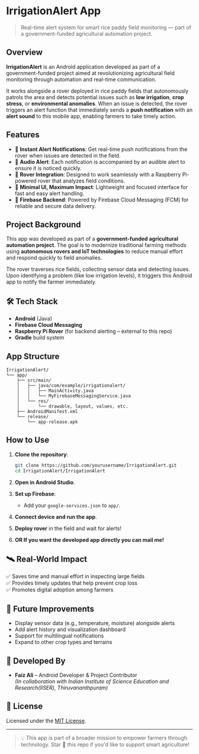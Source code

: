 # IrrigationAlert App

> Real-time alert system for smart rice paddy field monitoring — part of a government-funded agricultural automation project.

##  Overview

**IrrigationAlert** is an Android application developed as part of a government-funded project aimed at revolutionizing agricultural field monitoring through automation and real-time communication.

It works alongside a rover deployed in rice paddy fields that autonomously patrols the area and detects potential issues such as **low irrigation**, **crop stress**, or **environmental anomalies**. When an issue is detected, the rover triggers an alert function that immediately sends a **push notification** with an **alert sound** to this mobile app, enabling farmers to take timely action.

##  Features

- 🔔 **Instant Alert Notifications**: Get real-time push notifications from the rover when issues are detected in the field.
- 🎵 **Audio Alert**: Each notification is accompanied by an audible alert to ensure it is noticed quickly.
- 🤖 **Rover Integration**: Designed to work seamlessly with a Raspberry Pi-powered rover that analyzes field conditions.
- 📲 **Minimal UI, Maximum Impact**: Lightweight and focused interface for fast and easy alert handling.
- 🔐 **Firebase Backend**: Powered by Firebase Cloud Messaging (FCM) for reliable and secure data delivery.

##  Project Background

This app was developed as part of a **government-funded agricultural automation project**. The goal is to modernize traditional farming methods using **autonomous rovers and IoT technologies** to reduce manual effort and respond quickly to field anomalies.

The rover traverses rice fields, collecting sensor data and detecting issues. Upon identifying a problem (like low irrigation levels), it triggers this Android app to notify the farmer immediately.

## 🛠 Tech Stack

- **Android** (Java)
- **Firebase Cloud Messaging**
- **Raspberry Pi Rover** (for backend alerting – external to this repo)
- **Gradle** build system

##  App Structure

```
IrrigationAlert/
└── app/
    ├── src/main/
    │   ├── java/com/example/irrigationalert/
    │   │   ├── MainActivity.java
    │   │   └── MyFirebaseMessagingService.java
    │   └── res/
    │       └── drawable, layout, values, etc.
    ├── AndroidManifest.xml
    └── release/
        └── app-release.apk
```

##  How to Use

1. **Clone the repository**:
   ```bash
   git clone https://github.com/yourusername/IrrigationAlert.git
   cd IrrigationAlert/IrrigationAlert
   ```

2. **Open in Android Studio**.

3. **Set up Firebase**:
   - Add your `google-services.json` to `app/`.

4. **Connect device and run the app**.

5. **Deploy rover** in the field and wait for alerts!

6. **OR If you want the developed app directly you can mail me!** 

## 🛰 Real-World Impact

✅ Saves time and manual effort in inspecting large fields  
✅ Provides timely updates that help prevent crop loss  
✅ Promotes digital adoption among farmers  

## 🎯 Future Improvements

- Display sensor data (e.g., temperature, moisture) alongside alerts  
- Add alert history and visualization dashboard  
- Support for multilingual notifications  
- Expand to other crop types and terrains  

## 👤 Developed By

- **Faiz Ali** – Android Developer & Project Contributor  
  *(In collaboration with Indian Institute of Science Education and Research(IISER), Thiruvananthpuram)*  

## 📃 License

Licensed under the [MIT License](LICENSE).

---

> 💡 This app is part of a broader mission to empower farmers through technology. Star 🌟 this repo if you'd like to support smart agriculture!
